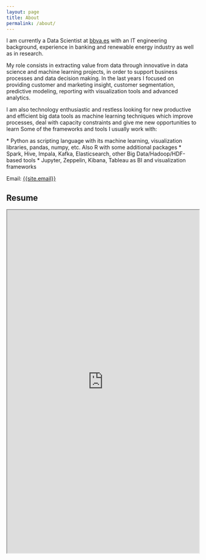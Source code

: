 ```yaml
---
layout: page
title: About
permalink: /about/
---
```

<p>
I am currently a Data Scientist at <a href="https://www.bbva.es" target="_blank">bbva.es</a> with an IT engineering background, experience in banking and renewable energy industry as well as in research. 
</p>
<p>
My role consists in extracting value from data through innovative in data science and machine learning projects, in order to support business processes and data decision making. In the last years I focused on providing customer and marketing insight, customer segmentation, predictive modeling, reporting with visualization tools and advanced analytics.
</p>
<p>
I am also technology enthusiastic and restless looking for new productive and efficient big data tools as machine learning techniques which improve processes, deal with capacity constraints and give me new opportunities to learn 
Some of the frameworks and tools I usually work with:
</p>
* Python as scripting language with its machine learning, visualization libraries, pandas, numpy, etc. Also R with some additional packages
* Spark, Hive, Impala, Kafka, Elasticsearch, other Big Data/Hadoop/HDF-based tools
* Jupyter, Zeppelin, Kibana, Tableau as BI and visualization frameworks

Email: <a href="mailto:{{site.email}}?Subject=From Blog Site:">{{site.email}}</a>

## Resume
<iframe src="https://drive.google.com/open?id=1K2kQxRUEx_h7Fr-iuU-k_ZBVwD4uFm-B" width="100%" height="900"></iframe>
